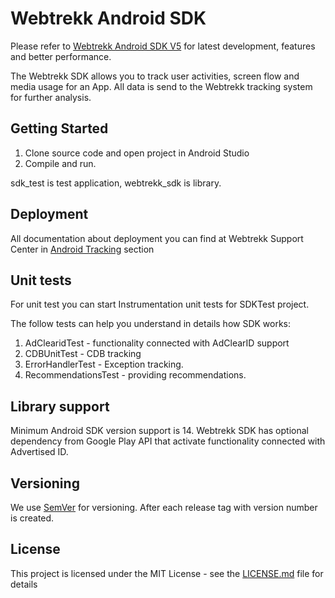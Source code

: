 # Webtrekk Android SDK

Please refer to [Webtrekk Android SDK V5](https://github.com/Webtrekk/webtrekk-android-sdk-BETA) for latest development, features and better performance.

The Webtrekk SDK allows you to track user activities, screen flow and media usage for an App. All data is send to the Webtrekk tracking system for further analysis.

## Getting Started

1. Clone source code and open project in Android Studio
1. Compile and run.

sdk_test is test application, webtrekk_sdk is library.

## Deployment

All documentation about deployment you can find at Webtrekk Support Center in [Android Tracking](https://support.webtrekk.com/hc/en-us/articles/115001508189-Android-Tracking) section


## Unit tests

For unit test you can start Instrumentation unit tests for SDKTest project.

The follow tests can help you understand in details how SDK works:

1. AdClearidTest - functionality connected with AdClearID support
1. CDBUnitTest - CDB tracking
1. ErrorHandlerTest - Exception tracking.
1. RecommendationsTest - providing recommendations.


## Library support

Minimum Android SDK version support is 14.
Webtrekk SDK has optional dependency from Google Play API that activate functionality connected with Advertised ID.

## Versioning

We use [SemVer](http://semver.org/) for versioning. After each release tag with version number is created.

## License

This project is licensed under the MIT License - see the [LICENSE.md](LICENSE.md) file for details


